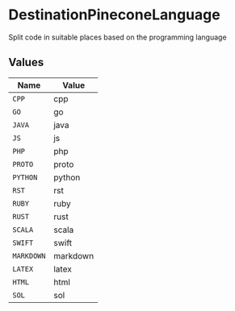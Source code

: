 # DestinationPineconeLanguage

Split code in suitable places based on the programming language


## Values

| Name       | Value      |
| ---------- | ---------- |
| `CPP`      | cpp        |
| `GO`       | go         |
| `JAVA`     | java       |
| `JS`       | js         |
| `PHP`      | php        |
| `PROTO`    | proto      |
| `PYTHON`   | python     |
| `RST`      | rst        |
| `RUBY`     | ruby       |
| `RUST`     | rust       |
| `SCALA`    | scala      |
| `SWIFT`    | swift      |
| `MARKDOWN` | markdown   |
| `LATEX`    | latex      |
| `HTML`     | html       |
| `SOL`      | sol        |